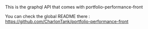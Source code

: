 This is the graphql API that comes with portfolio-performance-front

You can check the global README there : https://github.com/CharlonTank/portfolio-performance-front